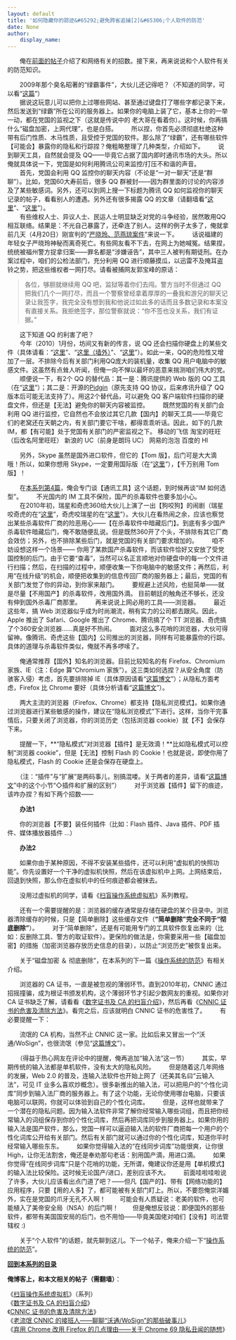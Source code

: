 ```yaml
---
layout: default
title: '如何隐藏你的踪迹&#65292;避免跨省追捕[2]&#65306;个人软件的防范'
date: None
author:
    display_name: 
---
```


　　俺在[前面的帖子](https://program-think.blogspot.com/2010/04/howto-cover-your-tracks-1.html)介绍了和网络有关的招数。接下来，再来说说和个人软件有关的防范知识。  
  
　　2009年那个臭名昭著的“绿霸事件”，大伙儿还记得吧？（不知道的同学，可以看“[这篇](https://program-think.blogspot.com/2009/06/writing-something-with-polity.html)”）  
　　据说这玩意儿可以把你上过哪些网站、甚至通过键盘打了哪些字都记录下来，然后发送到“绿霸”所在公司的服务器上。如果你的电脑上装了它，基本上你的一举一动，都在党国的监视之下（这就是传说中的 老大哥在看着你）。这时候，你再搞什么“磁盘加密，上网代理”，也是白搭。 　　所以捏，你首先必须彻底杜绝这种带有后门性质、木马性质，且受控于党国的软件。那么除了“绿霸”，还有哪些软件【可能会】暴露你的隐私和行踪捏？俺粗略整理了几种类型，介绍如下。 　　说到聊天工具，自然就会提及 QQ——毕竟它占据了国内即时通讯市场的大头。所以俺就具体说一下，党国是如何利用腾讯公司来监控/打压不和谐的声音。  
　　首先，党国会利用 QQ 监控你的聊天内容（不论是“一对一聊天”还是“群聊”）。比如，党国60大寿前后，很多 QQ 群被封——因为群里面的讨论的内容涉及了某些敏感词。另外，还可以到网上搜一下标题为腾讯 QQ 如何监视你的聊天记录的帖子，看看别人的遭遇。另外还有很多揭露 QQ 的文章（请翻墙看“[这里](http://www.chinagfw.org/2009/09/qq_26.html)”、“[这里](http://www.chinagfw.org/2010/05/qq_28.html)”）。  
　　有些维权人士、异议人士、民运人士明显缺乏对党的斗争经验，居然敢用QQ相互联络。结果是：不光自己暴露了，还牵连了别人。这样的例子太多了，俺就拿前几天（4月20日）刚宣判的“[严晓玲、范燕琼案件](https://zh.wikipedia.org/wiki/%E4%B8%A5%E6%99%93%E7%8E%B2%E3%80%81%E8%8C%83%E7%87%95%E7%90%BC%E6%A1%88%E4%BB%B6)”来说一下。 　　话说福建的年轻女子严晓玲神秘而离奇死亡。有些网友看不下去，在网上为她喊冤。结果捏，统统被福州警方捉拿归案——罪名都是“涉嫌诬告”，其中三人被判有期徒刑。在办案过程中，咱们的公检法部门，充分利用 QQ 进行顺藤摸瓜，以迅雷不及掩耳盗铃之势，把这些维权者一网打尽。请看被捕网友郭宝峰的原话：

> 各位，够胆就继续用 QQ 吧，监狱等着你们去闯。警方当时不但通过 QQ 把我们几个一网打尽，而且一个警察曾经拿着厚厚的一叠我和游兄的聊天记录让我签字，我完全没有想到我和他说过如此多的话而且多数记录和本案没有直接关系。我拒绝签字，那位警察就说：“你不签也没关系，我们有证据。”

　　这下知道 QQ 的利害了吧？  
　　今年（2010）1月份，坊间又有新的传言，说 QQ 还会扫描你硬盘上的某些文件（具体请看：“[这里](http://software.solidot.org/article.pl?sid=10/01/02/0952203)”、“[这里（墙外）](http://www.chinagfw.org/2010/01/windows7qq.html)”、“[这里](http://www.ipc.me/qq-invasion-of-privacy.html)”）。如此一来，QQ的危险性又增加了一层。不排除今后有关部门利用QQ庞大的装机量，收集 QQ 用户电脑中的敏感文件。这虽然有点耸人听闻，但俺一向不惮以最坏的恶意来揣测咱们伟大的党。  
　　顺便说一下，有2个 QQ 的替代品：其一是：腾讯提供的 Web 版的 QQ 工具（在“[这里](http://web.qq.com/)”）；其二是：开源的[Pidgin](https://zh.wikipedia.org/wiki/Pidgin)（原先支持 QQ 协议，后来疼讯升级了 QQ 版本后可能无法支持了）。用这2个替代品，可以避免 QQ 客户端软件扫描你的硬盘文件，但还是【无法】避免你的聊天内容被监控。 　　既然党国的有关部门会利用 QQ 进行监控，它自然也不会放过其它几款【国内】的聊天工具——毕竟它们的老窝还在天朝之内，有关部门要它干啥，都得乖乖听话。因此，如下的几款 IM，都【有可能】处于党国有关部门的严密监视之下。 移动的飞信 淘宝的旺旺（后改名阿里旺旺） 新浪的 UC（前身是朗玛 UC） 网易的泡泡 百度的 HI

　　另外，Skype 虽然是国外进口软件，但它的【Tom 版】，后门可是大大滴哦！所以，如果你想用 Skype，一定要用国际版（在“[这里](https://www.skype.com/download/)”），【千万别用 Tom版】！

  
　　在[本系列第4篇](https://program-think.blogspot.com/2012/02/howto-cover-your-tracks-4.html)，俺会专门谈【通讯工具】这个话题，到时候再谈“IM 如何选型”。 　　不光国内的 IM 工具不保险，国产的杀毒软件也要多加小心。  
　　在2010年初，瑞星和奇虎360给大伙儿上演了一出【狗咬狗】的闹剧（瑞星咬奇虎的在“[这里](http://www.rising.com.cn/2010/360/)”，奇虎咬瑞星的在“[这里](http://news.baike.360.cn/4271460/27886086.html)”）。大伙儿在看热闹之余，应该也察觉出某些杀毒软件厂商的险恶用心——【在杀毒软件中暗藏后门】。到底有多少国产杀毒软件暗藏后门，俺不敢随便乱说。但是既然360开了个头，不排除有其它厂商会效仿；另外，也不排除某些后门，就是党国的有关部门要求增加的。 　　咱不妨设想这样一个场景—— 你用了某款国产杀毒软件，而该软件恰好又安放了受党国控制的后门。由于它要“查毒”，当然可以名正言顺地对你硬盘中的每一个文件进行扫描；然后，在扫描的过程中，顺便收集一下你电脑中的敏感文件；再然后，利用“在线升级”的机会，顺便把收集到的信息传回厂商的服务器上；最后，党国的有关部门发觉了你的异动，到你家来敲门。 　　要规避上述风险，也挺简单——就是尽量【不用国产】的杀毒软件，改用国外滴。 目前朝廷的触角还不够长，还没有伸到国外杀毒厂商那里。 　　再来说说上网必用的工具——浏览器。 　　最近这些年，搞 Web 浏览器似乎成为时尚潮流，稍有实力的公司都去跟风。因此，Apple 推出了 Safari、Google 推出了 Chrome、腾讯搞了个 TT 浏览器、奇虎搞了个360安全浏览器......真是好不热闹。 　　面对这么多花哨的浏览器，大伙可得留神。像腾讯、奇虎这些【国内】公司推出的浏览器，同样有可能暴露你的行踪。具体的道理与杀毒软件类似，俺就不再多啰嗦了。

　　俺通常推荐【国外】知名的浏览器。目前比较知名的有 Firefox、Chromium 家族、IE（注：Edge 算“Chromium 家族”）。这三类如何选捏？从安全角度（防骇客入侵）考虑，首先要排除掉 IE（具体原因请看“[这篇博文](https://program-think.blogspot.com/2012/08/howto-prevent-hacker-attack-5.html)”）；从隐私方面考虑，Firefox 比 Chrome 要好（具体分析请看“[这篇博文](https://program-think.blogspot.com/2018/09/Why-You-Should-Switch-from-Chrome-to-Firefox.html)”）。

　　两大主流的浏览器（Firefox、Chrome）都支持【隐私浏览模式】。如果你通过浏览器进行某些敏感的操作，建议在“隐私浏览模式”下进行。这样，当你干完事情后，只要关闭了浏览器，你的浏览历史（包括浏览器 cookie）就【不】会保存下来。

　　提醒一下，**“隐私模式”对浏览器【插件】是无效滴！**比如隐私模式可以控制“浏览器 cookie”，但是【无法】控制 Flash 的 Cookie！也就是说，即使你用了隐私模式，Flash 的 Cookie 还是会保存在硬盘上。

  
　　（注：“插件”与“扩展”是两码事儿，别搞混喽。关于两者的差异，请看“[这篇博文](https://program-think.blogspot.com/2012/08/howto-prevent-hacker-attack-5.html)”中的这个小节“◇插件和扩展的区别”） 　　对于浏览器【插件】留下的痕迹，该咋办捏？有如下两个招数——

　　**办法1**

　　你的浏览器【不要】装任何插件（比如：Flash 插件、Java 插件、PDF 插件、媒体播放器插件 ...）

　　**办法2**

　　如果你由于某种原因，不得不安装某些插件，还可以利用“虚拟机的快照功能”。你先设置好一个干净的虚拟机快照，然后在该虚拟机中上网。上网结束后，回退到快照，那么你在虚拟机中的任何痕迹都会被抹去。

　　没用过虚拟机的同学，请看《[扫盲操作系统虚拟机](https://program-think.blogspot.com/2012/10/system-vm-0.html)》系列教程。

  
　　还有一个需要提醒的是：浏览器的缓存通常是存储在硬盘的某个目录中。浏览器清除缓存的时候，只是【简单删除】这些缓存文件（**“简单删除”完全不同于“彻底删除”**）。 　　对于“简单删除”，还是有可能用专门的工具软件恢复出来的（比如：反删除工具、警方的取证软件）。更保险的做法是，你需要采用一些【磁盘加密】的措施（加密浏览器存放历史信息的目录），以防止“浏览历史”被恢复出来。

　　关于“磁盘加密 ＆ 彻底删除”，在本系列的下一篇《[操作系统的防范](https://program-think.blogspot.com/2010/05/howto-cover-your-tracks-3.html)》有相关介绍。

  
　　浏览器的 CA 证书，一直是被忽视的薄弱环节。直到2010年初，CNNIC 通过招摇撞骗，成为根证书颁发机构，这个薄弱环节才引起少数网友的重视。如果你对 CA 证书缺乏了解，请看看《[数字证书及 CA 的扫盲介绍](https://program-think.blogspot.com/2010/02/introduce-digital-certificate-and-ca.html)》，然后再看《[CNNIC 证书的危害及清除方法](https://program-think.blogspot.com/2010/02/remove-cnnic-cert.html)》。看完之后，应该就明白 CNNIC 证书的危害性了。 　　有必要提醒一下：

　　流氓的 CA 机构，当然不止 CNNIC 这一家。比如后来又冒出一个“沃通/WoSign”，也很流氓（参见“[这篇博文](https://program-think.blogspot.com/2016/09/About-WoSign.html)”）。

　　（得益于热心网友在评论中的提醒，俺再追加“输入法”这一节） 　　其实，早期传统的输入法都是单机软件，没有太大的隐私风险。 　　但是随着这几年网络的发展，Web 2.0 的普及，连输入法软件也开始上网了（还美其名曰“云输入法”，可见 IT 业多么喜欢炒概念）。很多新推出的输入法，可以把用户的“个性化词库”同步到输入法厂商的服务器上。有了这个功能，无论你使用哪台电脑，只要该电脑可以联网，你就可以体验到自己的个性化词库。 　　但是，这样也就带来了一个潜在的隐私问题。因为输入法软件非常了解你经常输入哪些词组，而且把你经常输入的词组保存到你的个性化词库，然后再把词库同步到服务器上。如果你用的输入法是国产软件，那么，党国一样可以逼迫输入法的软件厂商把每一个用户的个性化词库公开给有关部门。然后有关部门就可以通过你的个性化词库，知道你平时经常输入哪些东东。 　　如果你觉得输入法的“在线同步词库”功能很爽，让你很 High，让你无法割舍，俺还是奉劝那句老话：别用国产滴，用进口滴。 　　如果你觉得“在线同步词库”只是个花哨的功能，无所谓，俺建议你还是用【单机模式】的输入法比较保险。这时候无论国产/进口，差别应该不大。 　　前面哇啦哇啦说了许多，大伙儿应该看出点门道了吧？——但凡【国产的】、带有【网络功能的】应用程序，只要【用的人多】了，都可能被有关部门盯上。所以，不要怨俺崇洋媚外，实在是党国的爪牙无孔不入啊！ 　　可能会有人质疑说：老美的软件，也可能植入了美帝安全局（NSA）的后门啊！ 　　但是俺想反驳说：即便国外的那些软件，都带有美国国安局的后门，也不用怕——毕竟美国佬对咱们【没有】司法管辖权 :)

　　关于“个人软件”的话题，就先聊到这儿。下一个帖子，俺来介绍一下“[操作系统的防范](https://program-think.blogspot.com/2010/05/howto-cover-your-tracks-3.html)”。

**[回到本系列的目录](https://program-think.blogspot.com/2010/04/howto-cover-your-tracks-0.html#index)**

**俺博客上，和本文相关的帖子（需翻墙）**：

  
《[扫盲操作系统虚拟机](https://program-think.blogspot.com/2012/10/system-vm-0.html)》（系列）  
《[数字证书及 CA 的扫盲介绍](https://program-think.blogspot.com/2010/02/introduce-digital-certificate-and-ca.html)》  
《[CNNIC 证书的危害及清除方法](https://program-think.blogspot.com/2010/02/remove-cnnic-cert.html)》  
《[老流氓 CNNIC 的接班人——聊聊“沃通/WoSign”的那些破事儿](https://program-think.blogspot.com/2016/09/About-WoSign.html)》  
《[弃用 Chrome 改用 Firefox 的几点理由——关于 Chrome 69 隐私丑闻的随想](https://program-think.blogspot.com/2018/09/Why-You-Should-Switch-from-Chrome-to-Firefox.html)》

